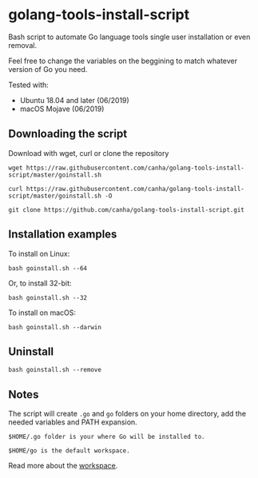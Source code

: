 # golang-tools-install-script

Bash script to automate Go language tools single user installation or even removal.

Feel free to change the variables on the beggining to match whatever version of Go you need.

Tested with:

* Ubuntu 18.04 and later (06/2019)
* macOS Mojave (06/2019)

## Downloading the script

Download with wget, curl or clone the repository

```shell
wget https://raw.githubusercontent.com/canha/golang-tools-install-script/master/goinstall.sh
```

```shell
curl https://raw.githubusercontent.com/canha/golang-tools-install-script/master/goinstall.sh -O
```

```shell
git clone https://github.com/canha/golang-tools-install-script.git
```
## Installation examples

To install on Linux:
```shell
bash goinstall.sh --64
```

  Or, to install 32-bit:

```shell
bash goinstall.sh --32
```

To install on macOS:

```shell
bash goinstall.sh --darwin
```

## Uninstall

```shell
bash goinstall.sh --remove
```

## Notes

The script will create `.go` and `go` folders on your home directory, add the needed variables and PATH expansion.

`$HOME/.go folder is your where Go will be installed to.`

`$HOME/go is the default workspace.`

Read more about the [workspace](http://golang.org/doc/code.html).
